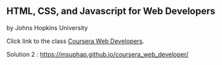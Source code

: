 ## HTML, CSS, and Javascript for Web Developers
by Johns Hopkins University



Click link to the class [Coursera Web Developers](https://www.coursera.org/learn/html-css-javascript-for-web-developers/home/welcome).

Solution 2 : https://msuphap.github.io/coursera_web_developer/
